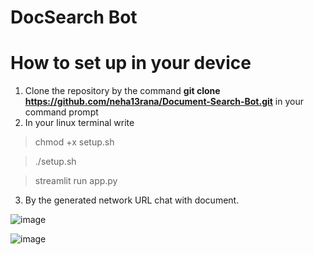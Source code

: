 # DocSearch Bot

# How to set up in your device
1) Clone the repository by the command **git clone https://github.com/neha13rana/Document-Search-Bot.git** in your command prompt
2) In your linux terminal write
 >chmod +x setup.sh

 >./setup.sh

 >streamlit run app.py

3) By the generated network URL chat with document.

![image](https://github.com/user-attachments/assets/ade8bab1-cd50-430e-933e-ec146bdbcab1)

![image](https://github.com/user-attachments/assets/fa8ae9a3-c5c7-4ee1-adf3-df7fd75d5685)

